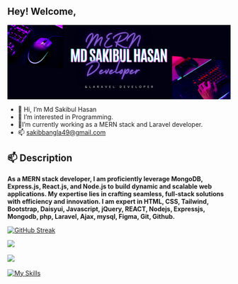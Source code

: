
## Hey! Welcome,

<!-- ![alt text ](/image/cover.png) -->
<img width="1200" align="center" src="image/cover.png">

- 👋 Hi, I’m Md Sakibul Hasan 
- 👀 I’m interested in Programming. 
- 🌱I’m currently working as a   MERN    stack and Laravel developer.
- 📫 sakibbangla49@gmail.com

## 📫 Description 
 **As a MERN stack developer, I am proficiently leverage MongoDB, Express.js, React.js, and Node.js to build dynamic and scalable web applications. My expertise lies in crafting seamless, full-stack solutions with efficiency and innovation. I am expert in HTML,  CSS, Tailwind, Bootstrap, Daisyui, Javascript, jQuery, REACT, Nodejs, Expressjs, Mongodb, php, Laravel, Ajax, mysql, Figma, Git, Github.**

[![GitHub Streak](https://github-readme-streak-stats.herokuapp.com?user=Sakibgithub123&theme=dark)](https://git.io/streak-stats)


![](http://github-profile-summary-cards.vercel.app/api/cards/profile-details?username=Sakibgithub123&theme=aura_dark)

![](http://github-profile-summary-cards.vercel.app/api/cards/stats?username=Sakibgithub123&theme=aura_dark)


[![My Skills](https://skillicons.dev/icons?i=html,css,tailwind,bootstrap,js,jquery,react,nodejs,express,mongodb,laravel,php,mysql,figma,github,git)](https://skillicons.dev)



<!---
Sakibgithub123/Sakibgithub123 is a ✨ special ✨ repository because its `README.md` (this file) appears on your GitHub profile.
You can click the Preview link to take a look at your changes.
--->
